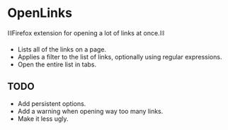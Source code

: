 # OpenLinks

⛓️Firefox extension for opening a lot of links at once.⛓️

-   Lists all of the links on a page.
-   Applies a filter to the list of links, optionally using regular expressions.
-   Open the entire list in tabs.

## TODO

-   Add persistent options.
-   Add a warning when opening way too many links.
-   Make it less ugly.

